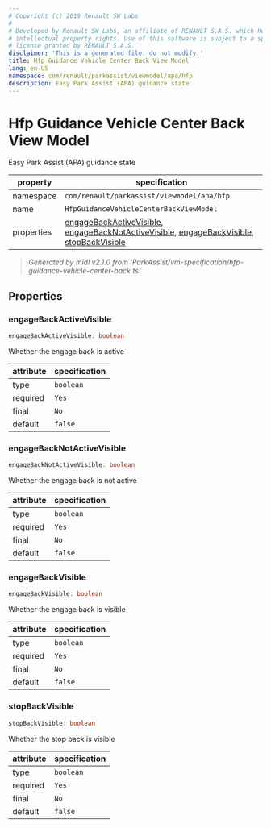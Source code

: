 ```yaml
---
# Copyright (c) 2019 Renault SW Labs
#
# Developed by Renault SW Labs, an affiliate of RENAULT S.A.S. which holds all
# intellectual property rights. Use of this software is subject to a specific
# license granted by RENAULT S.A.S.
disclaimer: 'This is a generated file: do not modify.'
title: Hfp Guidance Vehicle Center Back View Model
lang: en-US
namespace: com/renault/parkassist/viewmodel/apa/hfp
description: Easy Park Assist (APA) guidance state
---
```


# Hfp Guidance Vehicle Center Back View Model

Easy Park Assist (APA) guidance state

|property  |specification                                                                                                                                                                                                   |
|----------|----------------------------------------------------------------------------------------------------------------------------------------------------------------------------------------------------------------|
|namespace |`com/renault/parkassist/viewmodel/apa/hfp`                                                                                                                                                                      |
|name      |`HfpGuidanceVehicleCenterBackViewModel`                                                                                                                                                                         |
|properties|[engageBackActiveVisible](#prop_engageBackActiveVisible), [engageBackNotActiveVisible](#prop_engageBackNotActiveVisible), [engageBackVisible](#prop_engageBackVisible), [stopBackVisible](#prop_stopBackVisible)|

> *Generated by midl v2.1.0 from 'ParkAssist/vm-specification/hfp-guidance-vehicle-center-back.ts'.*

<a id="title_Properties"></a>

## Properties

<a id="prop_engageBackActiveVisible"></a>

### engageBackActiveVisible

```ts
engageBackActiveVisible: boolean
```

Whether the engage back is active

|attribute|specification|
|---------|-------------|
|type     |`boolean`    |
|required |`Yes`        |
|final    |`No`         |
|default  |`false`      |

<a id="prop_engageBackNotActiveVisible"></a>

### engageBackNotActiveVisible

```ts
engageBackNotActiveVisible: boolean
```

Whether the engage back is not active

|attribute|specification|
|---------|-------------|
|type     |`boolean`    |
|required |`Yes`        |
|final    |`No`         |
|default  |`false`      |

<a id="prop_engageBackVisible"></a>

### engageBackVisible

```ts
engageBackVisible: boolean
```

Whether the engage back is visible

|attribute|specification|
|---------|-------------|
|type     |`boolean`    |
|required |`Yes`        |
|final    |`No`         |
|default  |`false`      |

<a id="prop_stopBackVisible"></a>

### stopBackVisible

```ts
stopBackVisible: boolean
```

Whether the stop back is visible

|attribute|specification|
|---------|-------------|
|type     |`boolean`    |
|required |`Yes`        |
|final    |`No`         |
|default  |`false`      |

